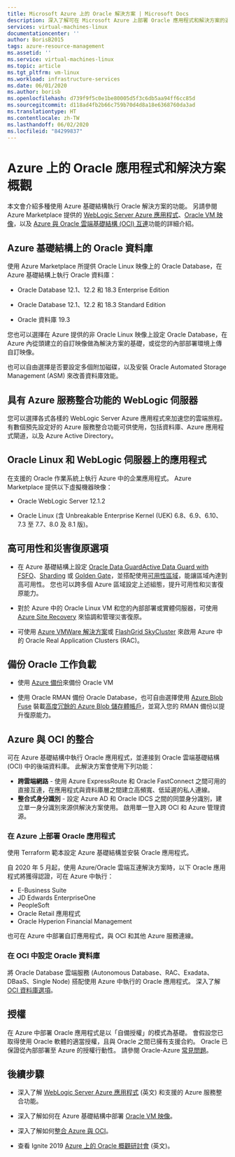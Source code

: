 ```yaml
---
title: Microsoft Azure 上的 Oracle 解決方案 | Microsoft Docs
description: 深入了解可在 Microsoft Azure 上部署 Oracle 應用程式和解決方案的選項，包括完全在 Azure 基礎結構上執行，或者搭配 Oracle 雲端基礎結構 (OCI) 使用跨雲端的連線能力。
services: virtual-machines-linux
documentationcenter: ''
author: BorisB2015
tags: azure-resource-management
ms.assetid: ''
ms.service: virtual-machines-linux
ms.topic: article
ms.tgt_pltfrm: vm-linux
ms.workload: infrastructure-services
ms.date: 06/01/2020
ms.author: borisb
ms.openlocfilehash: d739f9f5c0e1be80005d5f3c6db5aa94ff6cc85d
ms.sourcegitcommit: d118ad4fb2b66c759b70d4d8a18e6368760da3ad
ms.translationtype: HT
ms.contentlocale: zh-TW
ms.lasthandoff: 06/02/2020
ms.locfileid: "84299837"
---
```

# <a name="overview-of-oracle-applications-and-solutions-on-azure"></a>Azure 上的 Oracle 應用程式和解決方案概觀

本文會介紹多種使用 Azure 基礎結構執行 Oracle 解決方案的功能。 另請參閱 Azure Marketplace 提供的 [WebLogic Server Azure 應用程式](oracle-weblogic.md)、[Oracle VM 映像](oracle-vm-solutions.md)，以及 [Azure 與 Oracle 雲端基礎結構 (OCI) 互連](oracle-oci-overview.md)功能的詳細介紹。

## <a name="oracle-databases-on-azure-infrastructure"></a>Azure 基礎結構上的 Oracle 資料庫

使用 Azure Marketplace 所提供 Oracle Linux 映像上的 Oracle Database，在 Azure 基礎結構上執行 Oracle 資料庫：

* Oracle Database 12.1、12.2 和 18.3 Enterprise Edition 

* Oracle Database 12.1、12.2 和 18.3 Standard Edition

* Oracle 資料庫 19.3

您也可以選擇在 Azure 提供的非 Oracle Linux 映像上設定 Oracle Database，在 Azure 內從頭建立的自訂映像做為解決方案的基礎，或從您的內部部署環境上傳自訂映像。

也可以自由選擇是否要設定多個附加磁碟，以及安裝 Oracle Automated Storage Management (ASM) 來改善資料庫效能。

## <a name="weblogic-server-with-azure-service-integrations"></a>具有 Azure 服務整合功能的 WebLogic 伺服器

您可以選擇各式各樣的 WebLogic Server Azure 應用程式來加速您的雲端旅程。  有數個預先設定好的 Azure 服務整合功能可供使用，包括資料庫、Azure 應用程式閘道，以及 Azure Active Directory。

## <a name="applications-on-oracle-linux-and-weblogic-server"></a>Oracle Linux 和 WebLogic 伺服器上的應用程式

在支援的 Oracle 作業系統上執行 Azure 中的企業應用程式。 Azure Marketplace 提供以下虛擬機器映像：

* Oracle WebLogic Server 12.1.2

* Oracle Linux (含 Unbreakable Enterprise Kernel (UEK) 6.8、6.9、6.10、7.3 至 7.7、8.0 及 8.1 版)。 

## <a name="high-availability-and-disaster-recovery-options"></a>高可用性和災害復原選項

* 在 Azure 基礎結構上設定 [Oracle Data Guard](https://docs.oracle.com/cd/B19306_01/server.102/b14239/concepts.htm#g1049956)[Active Data Guard with FSFO](https://docs.oracle.com/en/database/oracle/oracle-database/12.2/dgbkr/index.html)、[Sharding](https://docs.oracle.com/en/database/oracle/oracle-database/12.2/admin/sharding-overview.html) 或 [Golden Gate](https://www.oracle.com/middleware/technologies/goldengate.html)，並搭配使用[可用性區域](../../../availability-zones/az-overview.md)，能讓區域內達到高可用性。 您也可以跨多個 Azure 區域設定上述組態，提升可用性和災害復原能力。

* 對於 Azure 中的 Oracle Linux VM 和您的內部部署或實體伺服器，可使用 [Azure Site Recovery](../../../site-recovery/site-recovery-overview.md) 來協調和管理災害復原。 

* 可使用 [Azure VMWare 解決方案](https://docs.microsoft.com/azure/vmware-cloudsimple/oracle-real-application-clusters/)或 [FlashGrid SkyCluster](https://www.flashgrid.io/oracle-rac-in-azure/) 來啟用 Azure 中的 Oracle Real Application Clusters (RAC)。

## <a name="backup-oracle-workloads"></a>備份 Oracle 工作負載

* 使用 [Azure 備份](https://docs.microsoft.com/azure/backup/backup-overview)來備份 Oracle VM

* 使用 Oracle RMAN 備份 Oracle Database，也可自由選擇使用 [Azure Blob Fuse](https://docs.microsoft.com/azure/storage/blobs/storage-how-to-mount-container-linux) 裝載[高度冗餘的 Azure Blob 儲存體帳戶](https://docs.microsoft.com/azure/storage/common/storage-redundancy)，並寫入您的 RMAN 備份以提升復原能力。

## <a name="integration-of-azure-with-oci"></a>Azure 與 OCI 的整合

可在 Azure 基礎結構中執行 Oracle 應用程式，並連接到 Oracle 雲端基礎結構 (OCI) 中的後端資料庫。 此解決方案會使用下列功能： 

* **跨雲端網路** - 使用 Azure ExpressRoute 和 Oracle FastConnect 之間可用的直接互連，在應用程式與資料庫層之間建立高頻寬、低延遲的私人連線。
* **整合式身分識別** - 設定 Azure AD 和 Oracle IDCS 之間的同盟身分識別，建立單一身分識別來源供解決方案使用。 啟用單一登入跨 OCI 和 Azure 管理資源。

### <a name="deploy-oracle-applications-on-azure"></a>在 Azure 上部署 Oracle 應用程式

使用 Terraform 範本設定 Azure 基礎結構並安裝 Oracle 應用程式。 

自 2020 年 5 月起，使用 Azure/Oracle 雲端互連解決方案時，以下 Oracle 應用程式將獲得認證，可在 Azure 中執行：

* E-Business Suite
* JD Edwards EnterpriseOne
* PeopleSoft
* Oracle Retail 應用程式
* Oracle Hyperion Financial Management

也可在 Azure 中部署自訂應用程式，與 OCI 和其他 Azure 服務連線。

### <a name="set-up-oracle-databases-in-oci"></a>在 OCI 中設定 Oracle 資料庫

將 Oracle Database 雲端服務 (Autonomous Database、RAC、Exadata、DBaaS、Single Node) 搭配使用 Azure 中執行的 Oracle 應用程式。 深入了解 [OCI 資料庫選項](https://docs.cloud.oracle.com/iaas/Content/Database/Concepts/databaseoverview.htm)。 
 

## <a name="licensing"></a>授權

在 Azure 中部署 Oracle 應用程式是以「自備授權」的模式為基礎。 會假設您已取得使用 Oracle 軟體的適當授權，且與 Oracle 之間已擁有支援合約。 Oracle 已保證從內部部署至 Azure 的授權行動性。 請參閱 Oracle-Azure [常見問題](https://www.oracle.com/cloud/technologies/oracle-azure-faq.html)。

## <a name="next-steps"></a>後續步驟

* 深入了解 [WebLogic Server Azure 應用程式](oracle-weblogic.md) (英文) 和支援的 Azure 服務整合功能。

* 深入了解如何在 Azure 基礎結構中部署 [Oracle VM 映像](oracle-vm-solutions.md)。

* 深入了解如何[整合 Azure 與 OCI](oracle-oci-overview.md)。

* 查看 Ignite 2019 [Azure 上的 Oracle 概觀研討會](https://myignite.techcommunity.microsoft.com/sessions/82915) (英文)。 
